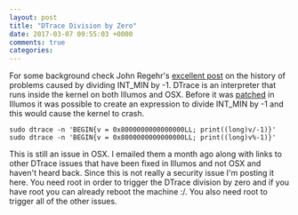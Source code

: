 ```yaml
---
layout: post
title: "DTrace Division by Zero"
date: 2017-03-07 09:55:03 +0000
comments: true
categories: 
---
```


For some background check John Regehr's [excellent post](http://blog.regehr.org/archives/887) on the history of problems caused by dividing INT_MIN by -1. DTrace is an interpreter that runs inside the kernel on both Illumos and OSX. Before it was [patched](https://github.com/joyent/illumos-joyent/commit/8a5ff7873220bd2725876b6ef7fdd2bceff60dd3) in Illumos it was possible to create an expression to divide INT_MIN by -1 and this would cause the kernel to crash. 

```
sudo dtrace -n 'BEGIN{v = 0x8000000000000000LL; print((long)v/-1)}'
sudo dtrace -n 'BEGIN{v = 0x8000000000000000LL; print((long)v%-1)}'
```

This is still an issue in OSX. I emailed them a month ago along with links to other DTrace issues that have been fixed in Illumos and not OSX and haven't heard back. Since this is not really a security issue I'm posting it here. You need root in order to trigger the DTrace division by zero and if you have root you can already reboot the machine :/. You also need root to trigger all of the other issues.

